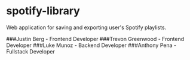# spotify-library
Web application for saving and exporting user's Spotify playlists.

###Justin Berg - Frontend Developer
###Trevon Greenwood - Frontend Developer
###Luke Munoz - Backend Developer
###Anthony Pena - Fullstack Developer
